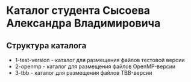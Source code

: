 # Каталог студента Сысоева Александра Владимировича

## Структура каталога

- 1-test-version - каталог для размещения файлов тестовой версии
- 2-openmp - каталог для размещения файлов OpenMP-версии
- 3-tbb - каталог для размещения файлов TBB-версии
